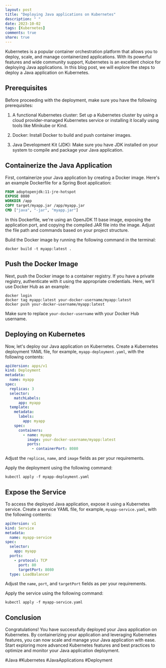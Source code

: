 ```yaml
---
layout: post
title: "Deploying Java applications on Kubernetes"
description: " "
date: 2023-10-02
tags: [Kubernetes]
comments: true
share: true
---
```


Kubernetes is a popular container orchestration platform that allows you to deploy, scale, and manage containerized applications. With its powerful features and wide community support, Kubernetes is an excellent choice for deploying Java applications. In this blog post, we will explore the steps to deploy a Java application on Kubernetes.

## Prerequisites

Before proceeding with the deployment, make sure you have the following prerequisites:

1. A functional Kubernetes cluster: Set up a Kubernetes cluster by using a cloud provider-managed Kubernetes service or installing it locally using tools like Minikube or Kind.

2. Docker: Install Docker to build and push container images.

3. Java Development Kit (JDK): Make sure you have JDK installed on your system to compile and package your Java application.

## Containerize the Java Application

First, containerize your Java application by creating a Docker image. Here's an example Dockerfile for a Spring Boot application:

```Dockerfile
FROM adoptopenjdk:11-jre-hotspot
EXPOSE 8080
WORKDIR /app
COPY target/myapp.jar /app/myapp.jar
CMD ["java", "-jar", "myapp.jar"]
```

In this Dockerfile, we're using an OpenJDK 11 base image, exposing the application port, and copying the compiled JAR file into the image. Adjust the file path and commands based on your project structure.

Build the Docker image by running the following command in the terminal:

```
docker build -t myapp:latest .
```

## Push the Docker Image

Next, push the Docker image to a container registry. If you have a private registry, authenticate with it using the appropriate credentials. Here, we'll use Docker Hub as an example:

```shell
docker login
docker tag myapp:latest your-docker-username/myapp:latest
docker push your-docker-username/myapp:latest
```

Make sure to replace `your-docker-username` with your Docker Hub username.

## Deploying on Kubernetes

Now, let's deploy our Java application on Kubernetes. Create a Kubernetes deployment YAML file, for example, `myapp-deployment.yaml`, with the following contents:

```yaml
apiVersion: apps/v1
kind: Deployment
metadata:
  name: myapp
spec:
  replicas: 3
  selector:
    matchLabels:
      app: myapp
  template:
    metadata:
      labels:
        app: myapp
    spec:
      containers:
        - name: myapp
          image: your-docker-username/myapp:latest
          ports:
            - containerPort: 8080
```

Adjust the `replicas`, `name`, and `image` fields as per your requirements.

Apply the deployment using the following command:

```shell
kubectl apply -f myapp-deployment.yaml
```

## Expose the Service

To access the deployed Java application, expose it using a Kubernetes service. Create a service YAML file, for example, `myapp-service.yaml`, with the following contents:

```yaml
apiVersion: v1
kind: Service
metadata:
  name: myapp-service
spec:
  selector:
    app: myapp
  ports:
    - protocol: TCP
      port: 80
      targetPort: 8080
  type: LoadBalancer
```

Adjust the `name`, `port`, and `targetPort` fields as per your requirements.

Apply the service using the following command:

```shell
kubectl apply -f myapp-service.yaml
```

## Conclusion

Congratulations! You have successfully deployed your Java application on Kubernetes. By containerizing your application and leveraging Kubernetes features, you can now scale and manage your Java application with ease. Start exploring more advanced Kubernetes features and best practices to optimize and monitor your Java application deployment.

#Java #Kubernetes #JavaApplications #Deployment